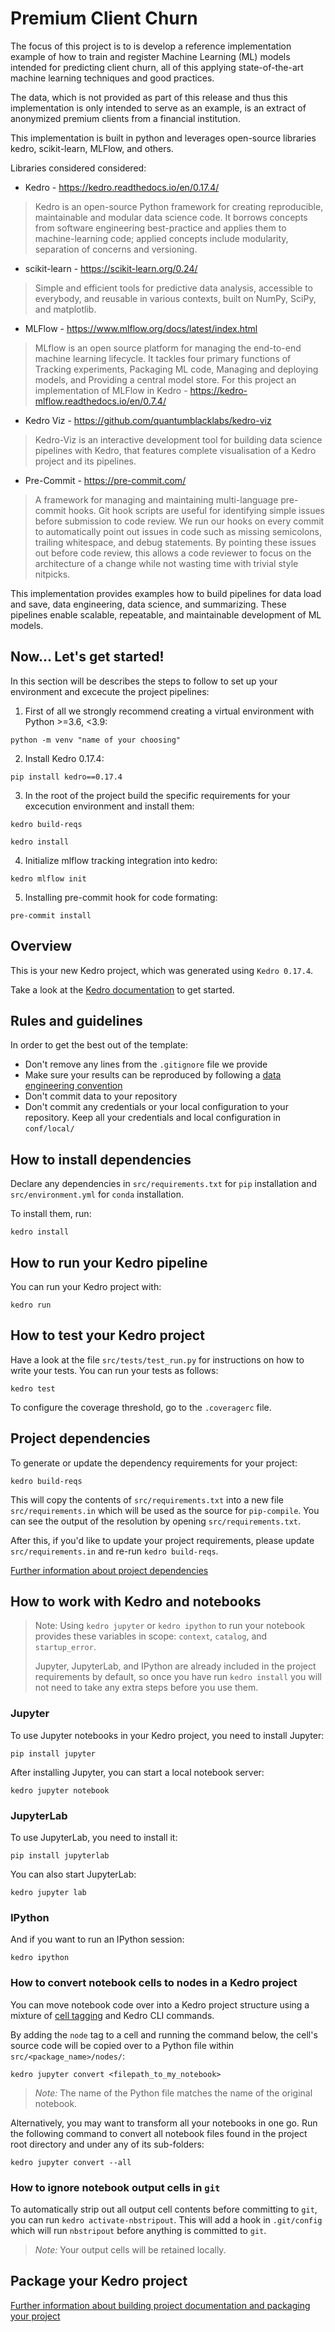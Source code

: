 # Premium Client Churn

The focus of this project is to is develop a reference implementation example of how to train and register Machine Learning (ML) models intended for predicting client churn, all of this applying state-of-the-art machine learning techniques and good practices.

The data, which is not provided as part of this release and thus this implementation is only intended to serve as an example, is an extract of anonymized premium clients from a financial institution.

This implementation is built in python and leverages open-source libraries kedro, scikit-learn, MLFlow, and others.

Libraries considered considered:

* Kedro - https://kedro.readthedocs.io/en/0.17.4/

> Kedro is an open-source Python framework for creating reproducible, maintainable and modular data science code. It borrows concepts from software engineering best-practice and applies them to machine-learning code; applied concepts include modularity, separation of concerns and versioning.

* scikit-learn - https://scikit-learn.org/0.24/

> Simple and efficient tools for predictive data analysis, accessible to everybody, and reusable in various contexts, built on NumPy, SciPy, and matplotlib.

* MLFlow - https://www.mlflow.org/docs/latest/index.html

> MLflow is an open source platform for managing the end-to-end machine learning lifecycle. It tackles four primary functions of Tracking experiments, Packaging ML code, Managing and deploying models, and Providing a central model store. For this project an implementation of MLFlow in Kedro - https://kedro-mlflow.readthedocs.io/en/0.7.4/

* Kedro Viz - https://github.com/quantumblacklabs/kedro-viz

> Kedro-Viz is an interactive development tool for building data science pipelines with Kedro, that features complete visualisation of a Kedro project and its pipelines.

* Pre-Commit - https://pre-commit.com/

> A framework for managing and maintaining multi-language pre-commit hooks. Git hook scripts are useful for identifying simple issues before submission to code review. We run our hooks on every commit to automatically point out issues in code such as missing semicolons, trailing whitespace, and debug statements. By pointing these issues out before code review, this allows a code reviewer to focus on the architecture of a change while not wasting time with trivial style nitpicks.

This implementation provides examples how to build pipelines for data load and save, data engineering, data science, and summarizing. These pipelines enable scalable, repeatable, and maintainable development of ML models.

## Now... Let's get started!

In this section will be describes the steps to follow to set up your environment and excecute the project pipelines:

1. First of all we strongly recommend creating a virtual environment with Python >=3.6, <3.9:

```
python -m venv "name of your choosing"
```

2. Install Kedro 0.17.4: 

```
pip install kedro==0.17.4
```

3. In the root of the project build the specific requirements for your excecution environment and install them:

```
kedro build-reqs

kedro install
```

4. Initialize mlflow tracking integration into kedro: 

```
kedro mlflow init
```

5. Installing pre-commit hook for code formating: 

```
pre-commit install
```

## Overview

This is your new Kedro project, which was generated using `Kedro 0.17.4`.

Take a look at the [Kedro documentation](https://kedro.readthedocs.io) to get started.

## Rules and guidelines

In order to get the best out of the template:

* Don't remove any lines from the `.gitignore` file we provide
* Make sure your results can be reproduced by following a [data engineering convention](https://kedro.readthedocs.io/en/stable/12_faq/01_faq.html#what-is-data-engineering-convention)
* Don't commit data to your repository
* Don't commit any credentials or your local configuration to your repository. Keep all your credentials and local configuration in `conf/local/`

## How to install dependencies

Declare any dependencies in `src/requirements.txt` for `pip` installation and `src/environment.yml` for `conda` installation.

To install them, run:

```
kedro install
```

## How to run your Kedro pipeline

You can run your Kedro project with:

```
kedro run
```

## How to test your Kedro project

Have a look at the file `src/tests/test_run.py` for instructions on how to write your tests. You can run your tests as follows:

```
kedro test
```

To configure the coverage threshold, go to the `.coveragerc` file.

## Project dependencies

To generate or update the dependency requirements for your project:

```
kedro build-reqs
```

This will copy the contents of `src/requirements.txt` into a new file `src/requirements.in` which will be used as the source for `pip-compile`. You can see the output of the resolution by opening `src/requirements.txt`.

After this, if you'd like to update your project requirements, please update `src/requirements.in` and re-run `kedro build-reqs`.

[Further information about project dependencies](https://kedro.readthedocs.io/en/stable/04_kedro_project_setup/01_dependencies.html#project-specific-dependencies)

## How to work with Kedro and notebooks

> Note: Using `kedro jupyter` or `kedro ipython` to run your notebook provides these variables in scope: `context`, `catalog`, and `startup_error`.
>
> Jupyter, JupyterLab, and IPython are already included in the project requirements by default, so once you have run `kedro install` you will not need to take any extra steps before you use them.

### Jupyter
To use Jupyter notebooks in your Kedro project, you need to install Jupyter:

```
pip install jupyter
```

After installing Jupyter, you can start a local notebook server:

```
kedro jupyter notebook
```

### JupyterLab
To use JupyterLab, you need to install it:

```
pip install jupyterlab
```

You can also start JupyterLab:

```
kedro jupyter lab
```

### IPython
And if you want to run an IPython session:

```
kedro ipython
```

### How to convert notebook cells to nodes in a Kedro project
You can move notebook code over into a Kedro project structure using a mixture of [cell tagging](https://jupyter-notebook.readthedocs.io/en/stable/changelog.html#release-5-0-0) and Kedro CLI commands.

By adding the `node` tag to a cell and running the command below, the cell's source code will be copied over to a Python file within `src/<package_name>/nodes/`:

```
kedro jupyter convert <filepath_to_my_notebook>
```
> *Note:* The name of the Python file matches the name of the original notebook.

Alternatively, you may want to transform all your notebooks in one go. Run the following command to convert all notebook files found in the project root directory and under any of its sub-folders:

```
kedro jupyter convert --all
```

### How to ignore notebook output cells in `git`
To automatically strip out all output cell contents before committing to `git`, you can run `kedro activate-nbstripout`. This will add a hook in `.git/config` which will run `nbstripout` before anything is committed to `git`.

> *Note:* Your output cells will be retained locally.

## Package your Kedro project

[Further information about building project documentation and packaging your project](https://kedro.readthedocs.io/en/stable/03_tutorial/05_package_a_project.html)
